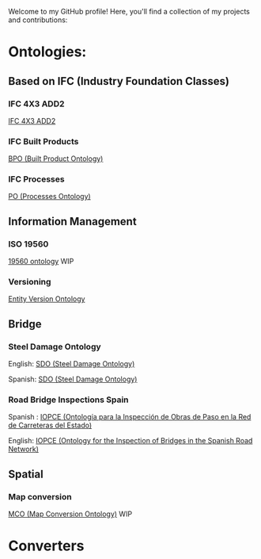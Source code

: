 Welcome to my GitHub profile! Here, you'll find a collection of my projects and contributions:

# Ontologies:

## Based on IFC (Industry Foundation Classes)
### IFC 4X3 ADD2 
[IFC 4X3 ADD2 ](/ifc/ifcowl/IFC4X3_ADD2/20240327/index-en.html)
### IFC Built Products
[BPO (Built Product Ontology) ](/ifc/bpo/20240327/index-en.html)
### IFC Processes
[PO (Processes Ontology) ](/ifc/po/20240327/index-en.html)

## Information Management
### ISO 19560
[19560 ontology](/Information_Management/ISO19560/) WIP

### Versioning
[Entity Version Ontology](/Information_Management/Versions/) 

## Bridge 
### Steel Damage Ontology
English: [SDO (Steel Damage Ontology)](/bridge/damage/sdo/20240327/index-en.html) 

Spanish: [SDO (Steel Damage Ontology)](/bridge/damage/sdo/20240327/index-es.html)

### Road Bridge Inspections Spain
Spanish : [IOPCE (Ontología para la Inspección de Obras de Paso en la Red de Carreteras del Estado)](/bridge/inspection/iopce/20240327/index-es.html)

English: [IOPCE (Ontology for the Inspection of Bridges in the Spanish Road Network)](/bridge/inspection/iopce/20240327/index-en.html) 


## Spatial
### Map conversion
[MCO (Map Conversion Ontology)](/Spatial/mco) WIP

# Converters


